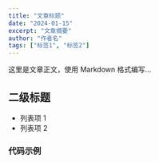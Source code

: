 ```yaml
---
title: "文章标题"
date: "2024-01-15"
excerpt: "文章摘要"
author: "作者名"
tags: ["标签1", "标签2"]
---
```


这里是文章正文，使用 Markdown 格式编写...

## 二级标题

- 列表项 1
- 列表项 2

### 代码示例 